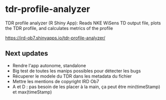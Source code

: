 # tdr-profile-analyzer

TDR profile analyzer (R Shiny App): Reads NKE WiSens TD output file, plots the TDR profile, and calculates metrics of the profile

https://ird-ob7.shinyapps.io/tdr-profile-analyzer/

## Next updates

- Rendre l'app autonome, standalone
- Big test de toutes les manips possibles pour détecter les bugs
- Récuperer le modele du TDR dans les metadata du fichier
- Mettre les mentions de copyright IRD Ob7
- A et D : pas besoin de les placer à la main, ça peut être min(timeStamp) et max(timeStamp)
